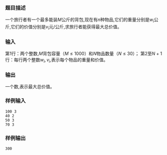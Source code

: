 ### 题目描述
一个旅行者有一个最多能装$M$公斤的背包,现在有$n$种物品,它们的重量分别是$w_i$公斤,它们的价值分别是$v_i$元/公斤,求旅行者能获得最大总价值。

### 输入
第$1$行：两个整数,$M$背包容量（$M \leq 1000$）和$N$物品数量（$N \leq 30$）；
第$2$至$N+1$行：每行两个整数$w_i,v_i$,表示每个物品的重量和价值。

### 输出
一个数,表示最大总价值。
### 样例输入
```
100 3
40 2
50 3
70 3
```
### 样例输出
```
300
```